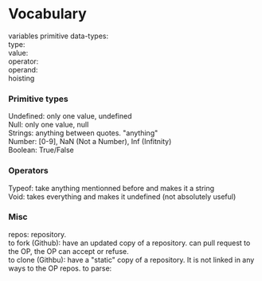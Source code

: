 # Vocabulary
 
variables
primitive data-types:      
type:   
value:   
operator:   
operand:   
hoisting
  
### Primitive types
  
Undefined: only one value, undefined  
Null: only one value, null   
Strings: anything between quotes. "anything"   
Number: [0-9], NaN (Not a Number), Inf (Infitnity)  
Boolean: True/False   
  
### Operators
  
Typeof: take anything mentionned before and makes it a string   
Void: takes everything and makes it undefined (not absolutely useful)   
  
### Misc
  
repos: repository.   
to fork (Github): have an updated copy of a repository. can pull request to the OP, the OP can accept or refuse.   
to clone (Githbu): have a "static" copy of a repository. It is not linked in any ways to the OP repos.
to parse:
